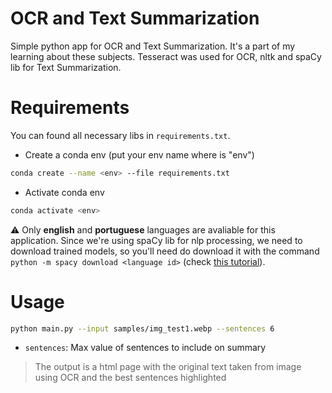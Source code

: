 # OCR and Text Summarization

Simple python app for OCR and Text Summarization. It's a part of my learning about these subjects.
Tesseract was used for OCR, nltk and spaCy lib for Text Summarization.

# Requirements

You can found all necessary libs in `requirements.txt`.

- Create a conda env (put your env name where is "env")
```bash
conda create --name <env> --file requirements.txt
```

- Activate conda env
```bash
conda activate <env>
```

⚠️ Only **english** and **portuguese** languages are avaliable for this application. Since we're using spaCy lib for nlp processing, we need to download trained models, so you'll need do download it with the command `python -m spacy download <language id>` (check [this tutorial](https://spacy.io/usage/models)).

# Usage

```bash
python main.py --input samples/img_test1.webp --sentences 6

```

- `sentences`: Max value of sentences to include on summary

> The output is a html page with the original text taken from image using OCR and the best sentences highlighted